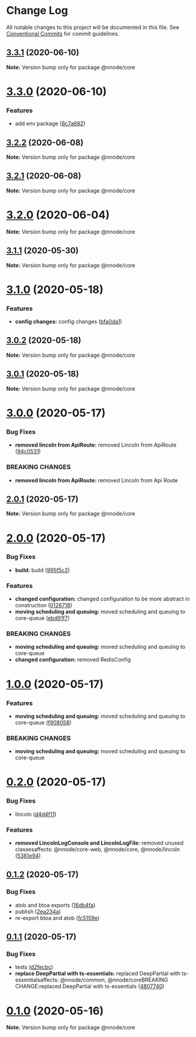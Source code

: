 # Change Log

All notable changes to this project will be documented in this file.
See [Conventional Commits](https://conventionalcommits.org) for commit guidelines.

## [3.3.1](https://github.com/nativecode-dev/sosus/compare/@nnode/core@3.3.0...@nnode/core@3.3.1) (2020-06-10)

**Note:** Version bump only for package @nnode/core





# [3.3.0](https://github.com/nativecode-dev/sosus/compare/@nnode/core@3.2.2...@nnode/core@3.3.0) (2020-06-10)


### Features

* add env package ([8c7a682](https://github.com/nativecode-dev/sosus/commit/8c7a682d2b3d0ad513d0610fecf365b4922d9ac6))





## [3.2.2](https://github.com/nativecode-dev/sosus/compare/@nnode/core@3.2.1...@nnode/core@3.2.2) (2020-06-08)

**Note:** Version bump only for package @nnode/core





## [3.2.1](https://github.com/nativecode-dev/sosus/compare/@nnode/core@3.2.0...@nnode/core@3.2.1) (2020-06-08)

**Note:** Version bump only for package @nnode/core





# [3.2.0](https://github.com/nativecode-dev/sosus/compare/@nnode/core@3.2.0-next.2...@nnode/core@3.2.0) (2020-06-04)

**Note:** Version bump only for package @nnode/core





## [3.1.1](https://github.com/nativecode-dev/sosus/compare/@nnode/core@3.1.1-next.2...@nnode/core@3.1.1) (2020-05-30)

**Note:** Version bump only for package @nnode/core





# [3.1.0](https://github.com/nativecode-dev/sosus/compare/@nnode/core@3.0.3-next.0...@nnode/core@3.1.0) (2020-05-18)


### Features

* **config changes:** config changes ([bfa0da1](https://github.com/nativecode-dev/sosus/commit/bfa0da1e4427733d6600b68a86e5c336086f021f))





## [3.0.2](https://github.com/nativecode-dev/sosus/compare/@nnode/core@3.0.2-next.0...@nnode/core@3.0.2) (2020-05-18)

**Note:** Version bump only for package @nnode/core





## [3.0.1](https://github.com/nativecode-dev/sosus/compare/@nnode/core@3.0.1-next.0...@nnode/core@3.0.1) (2020-05-18)

**Note:** Version bump only for package @nnode/core





# [3.0.0](https://github.com/nativecode-dev/sosus/compare/@nnode/core@2.0.2-next.0...@nnode/core@3.0.0) (2020-05-17)


### Bug Fixes

* **removed lincoln from ApiRoute:** removed Lincoln from ApiRoute ([94c0531](https://github.com/nativecode-dev/sosus/commit/94c05316a11e8425c5f0bcdda68121909faca165))


### BREAKING CHANGES

* **removed lincoln from ApiRoute:** removed Lincoln from Api Route





## [2.0.1](https://github.com/nativecode-dev/sosus/compare/@nnode/core@2.0.1-next.1...@nnode/core@2.0.1) (2020-05-17)

**Note:** Version bump only for package @nnode/core





# [2.0.0](https://github.com/nativecode-dev/sosus/compare/@nnode/core@1.0.0...@nnode/core@2.0.0) (2020-05-17)


### Bug Fixes

* **build:** build ([995f5c2](https://github.com/nativecode-dev/sosus/commit/995f5c23ffcc9b10bd5a7f73448ebb7fa8d56677))


### Features

* **changed configuration:** changed configuration to be more abstract in construction ([0126718](https://github.com/nativecode-dev/sosus/commit/01267186d7c6256627ae20156607d6b5c676e418))
* **moving scheduling and queuing:** moved scheduling and queuing to core-queue ([ebd91f7](https://github.com/nativecode-dev/sosus/commit/ebd91f74d6ed22f80547b4e5e0f7e3e20cc8cf94))


### BREAKING CHANGES

* **moving scheduling and queuing:** moved scheduling and queuing to core-queue
* **changed configuration:** removed RedisConfig





# [1.0.0](https://github.com/nativecode-dev/sosus/compare/@nnode/core@0.2.0...@nnode/core@1.0.0) (2020-05-17)


### Features

* **moving scheduling and queuing:** moved scheduling and queuing to core-queue ([f908058](https://github.com/nativecode-dev/sosus/commit/f908058fd982e078ffc3463b41f2c63451277060))


### BREAKING CHANGES

* **moving scheduling and queuing:** moved scheduling and queuing to core-queue





# [0.2.0](https://github.com/nativecode-dev/sosus/compare/@nnode/core@0.1.2...@nnode/core@0.2.0) (2020-05-17)


### Bug Fixes

* lincoln ([d4d4f11](https://github.com/nativecode-dev/sosus/commit/d4d4f115e0345592b52d1c171d2b41fc90567c4a))


### Features

* **removed LincolnLogConsole and LincolnLogFile:** removed unused classesaffects: @nnode/core-web, @nnode/core, @nnode/lincoln ([5381e94](https://github.com/nativecode-dev/sosus/commit/5381e946ebd99831c49ff0e0a13d8053b9f16098))





## [0.1.2](https://github.com/nativecode-dev/sosus/compare/@nnode/core@0.1.2-next.1...@nnode/core@0.1.2) (2020-05-17)


### Bug Fixes

* atob and btoa exports ([16db4fa](https://github.com/nativecode-dev/sosus/commit/16db4faf209e6017faa280878022cc05b4ca4927))
* publish ([2ea234a](https://github.com/nativecode-dev/sosus/commit/2ea234ab8e3bb12774f5045edeabead414aedfce))
* re-export btoa and atob ([fc5159e](https://github.com/nativecode-dev/sosus/commit/fc5159e1b0bb9e1ecb97d859580ac48cfbedbd12))





## [0.1.1](https://github.com/nativecode-dev/sosus/compare/@nnode/core@0.1.0...@nnode/core@0.1.1) (2020-05-17)


### Bug Fixes

* tests ([d2fecbc](https://github.com/nativecode-dev/sosus/commit/d2fecbc61734f6d2f1ea0982d4655b77f61affe0))
* **replace DeepPartial with ts-essentials:** replaced DeepPartial with ts-essentialsaffects: @nnode/common, @nnode/coreBREAKING CHANGE:replaced DeepPartial with ts-essentials ([4807740](https://github.com/nativecode-dev/sosus/commit/4807740309213961a2d7abe1138c9905dc3b8d74))





# [0.1.0](https://github.com/nativecode-dev/sosus/compare/@nnode/core@0.1.0-next.0...@nnode/core@0.1.0) (2020-05-16)

**Note:** Version bump only for package @nnode/core
